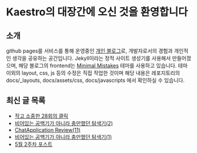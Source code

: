 # Kaestro의 대장간에 오신 것을 환영합니다

## 소개

github pages를 서비스를 통해 운영중인 [개인 블로그](https://kaestro.github.io)로, 개발자로서의 경험과 개인적인 생각을 공유하는 공간입니다. Jekyll이라는 정적 사이트 생성기를 사용해서 만들어졌으며, 해당 블로그의 frontend는 [Minimal Mistakes](https://mmistakes.github.io/minimal-mistakes/) 테마를 사용하고 있습니다. 테마 이외의 layout, css, js 등의 수정은 직접 작업한 것이며 해당 내용은 레포지토리의 docs/_layouts, docs/assets/css, docs/javascripts 에서 확인하실 수 있습니다.

## 최신 글 목록
<!-- BLOG-POST-LIST:START -->
- [작고 소중한 28회의 클릭](https://kaestro.github.io/%EC%8B%A0%EB%B3%80%EC%9E%A1%EA%B8%B0/2024/05/16/%EC%9E%91%EA%B3%A0-%EC%86%8C%EC%A4%91%ED%95%9C-28%ED%9A%8C.html)
- [비어있는 공백기가 아니라 충만했던 탐색기&lpar;2&rpar;](https://kaestro.github.io/%EC%8B%A0%EB%B3%80%EC%9E%A1%EA%B8%B0/2024/05/16/%EC%83%88%EB%A1%9C%EC%9B%80%EC%9D%84-%EA%B2%BD%ED%97%98%ED%95%98%EB%A9%B0-%EB%82%98%EB%A5%BC-%EB%8F%8C%EC%95%84%EB%B3%B4%EB%8B%A4.html)
- [ChatApplication Review&lpar;11&rpar;](https://kaestro.github.io/%EA%B0%9C%EB%B0%9C%EC%9D%BC%EC%A7%80/2024/05/16/Chat-Application-review(11).html)
- [비어있는 공백기가 아니라 충만했던 탐색기&lpar;1&rpar;](https://kaestro.github.io/%EC%8B%A0%EB%B3%80%EC%9E%A1%EA%B8%B0/2024/05/15/%EC%83%88%EB%A1%9C%EC%9B%80%EC%9D%84-%EA%B2%BD%ED%97%98%ED%95%98%EB%A9%B0-%EB%82%98%EB%A5%BC-%EB%8F%8C%EC%95%84%EB%B3%B4%EB%8B%A4.html)
- [5월 2주차 포스트](https://kaestro.github.io/weeklyposts/2024/05/12/Post-reviews.html)
<!-- BLOG-POST-LIST:END -->